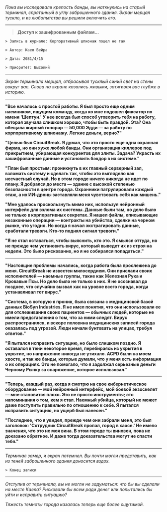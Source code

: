 _Пока вы исследовали крепость банды, вы наткнулись на старый терминал, спрятанный в углу заброшенного здания. Экран мерцал тускло, и из любопытства вы решили включить его._

---

> **Доступ к зашифрованным файлам...**

`> Запись в журнале: Корпоративный шпионаж пошел не так`

`> Автор: Каел Вейра`

`> Дата: 2081/4/15`

`> Приоритет: Высокий`

---

_Экран терминала мерцал, отбрасывая тусклый синий свет на стены вокруг вас. Слова на экране казались живыми, затягивая вас глубже в историю._

---

**"Все началось с простой работы. Я был просто еще одним наемником, ищущим команду, когда ко мне подошел фиксатор по имени 'Шептун.' У нее всегда был способ уговорить тебя на работу, которая звучала слишком хорошо, чтобы быть правдой. Эта? Она обещала жирный гонорар — 50,000 Эдди — за работу по корпоративному шпионажу. Легкие деньги, верно?"**

**"Целью был CircuitBreak. Я думал, что это просто еще одна охранная фирма, но они хуже любой банды. Они организация киллеров под прикрытием, убирающая конкурентов для элиты. Задача? Украсть их зашифрованные данные и установить бэкдор в их системе."**

**"План был простым: проникнуть в их главный серверный зал, взломать систему и сделать так, чтобы это выглядело как несчастный случай. Но в этом городе ничего никогда не идет по плану. Я добрался до места — здание с высокой степенью безопасности в центре города. Охранники патрулировали каждый этаж, а их ИИ-дроны заставляли меня чувствовать себя как мишень."**

**"Мне удалось проскользнуть мимо них, используя нейронный интерфейс для взлома их системы. Данные были там, но дело было не только в корпоративных секретах. Я нашел файлы, описывающие незаконные операции — контракты на убийства, сделки на черном рынке, что угодно. Но когда я начал экстрагировать данные, сработали тревоги. Кто-то поднял сигнал тревоги."**

**"Я не стал оставаться, чтобы выяснить, кто это. Я смылся оттуда, но не прежде чем установить вирус, который выведет их из строя на недели. Это было рискованно, но я не собирался попадаться."**

---

**"Настоящие проблемы начались, когда работа была прослежена до меня. CircuitBreak не известен милосердием. Они прислали своих исполнителей — наемные группы, такие как Железная Рука и Кровавые Псы. Но дело было не только в них. Я не осознавал до позднее, что случайно вызвал хак на уровне всего города, когда устанавливал тот вирус."**

**"Система, в которую я проник, была связана с медицинской базой данных BioSyn Industries. Я не имел понятия, что они использовали ее для отслеживания своих пациентов — обычных людей, которые не имели представления о том, что за ними следят. Вирус распространился, и вскоре половина медицинских записей города оказалась под угрозой. Люди начали бунтовать на улицах, требуя ответов."**

**"Я пытался исправить ситуацию, но было слишком поздно. Я оставался в тени некоторое время, перебираясь из укрытия в укрытие, но напряжение никогда не утихало. ACPD были на моем хвосте, и так же банды, которые думали, что у меня есть информация о их операциях. Это не помогало, что я задолжал серьезные деньги Черному Рынку за снаряжение, которое использовал."**

---

**"Теперь, каждый раз, когда я смотрю на свое кибернетическое оборудование — мой нейронный интерфейс, мой боевой экзоскелет — мне становится плохо. Это не просто инструменты; это напоминания о том, кем я стал. Наемный убийца, который не может даже поступить правильно по отношению к себе. Я пытался исправить ситуацию, но ущерб был нанесен."**

**"Последнее, что я увидел, прежде чем они забрали меня, это был заголовок: 'Сотрудник CircuitBreak пропал, город в хаосе.' Не имело значения, что это не моя вина. В этом городе ты виновен, пока не доказано обратное. И даже тогда доказательства могут не спасти тебя."**

---

_Терминал замер, и экран потемнел. Вы почти могли представить, как из теней заброшенного здания доносится вздох._

`> Конец записи`

---

_Отступив от терминала, вы не могли не задуматься: что бы вы сделали на месте Каела? Рисковали бы всем ради денег или попытались бы уйти и исправить ситуацию?_

_Тяжесть темноты города казалась теперь еще более ощутимой._

